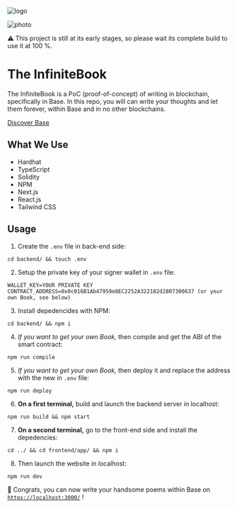 ![logo](https://assets.stratusagency.io/logo-large-black.svg)

![photo](https://assets.stratusagency.io/the-infinitebook.png)

⚠️ This project is still at its early stages, so please wait its complete build to use it at 100 %.

# The InfiniteBook

The InfiniteBook is a PoC (proof-of-concept) of writing in blockchain, specifically in Base.
In this repo, you will can write your thoughts and let them forever, within Base and in no other blockchains.

[Discover Base](https://base.org/)

## What We Use
- Hardhat
- TypeScript
- Solidity
- NPM
- Next.js
- React.js
- Tailwind CSS

## Usage

1. Create the `.env` file in back-end side:
```
cd backend/ && touch .env
```

2. Setup the private key of your signer wallet in `.env` file:
```
WALLET_KEY=YOUR PRIVATE KEY
CONTRACT_ADDRESS=0x0c016B1Ab47959e8EC2252A322182d2807300637 (or your own Book, see below)
```

3. Install depedencides with NPM:
```
cd backend/ && npm i
```

4. *If you want to get your own Book,* then compile and get the ABI of the smart contract:
```
npm run compile
```

5. *If you want to get your own Book,* then deploy it and replace the address with the new in `.env` file:
```
npm run deploy
```

6. **On a first terminal,** build and launch the backend server in localhost:
```
npm run build && npm start
```

7. **On a second terminal,** go to the front-end side and install the depedencies:
```
cd ../ && cd frontend/app/ && npm i
```

8. Then launch the website in localhost:
```
npm run dev
```

🎉 Congrats, you can now write your handsome poems within Base on [`https://localhost:3000/`](https://localhost:3000/) !